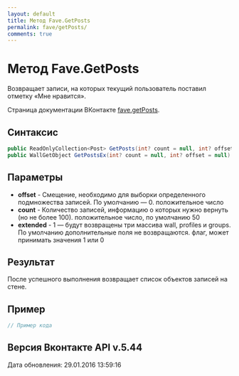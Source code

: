 ```yaml
---
layout: default
title: Метод Fave.GetPosts
permalink: fave/getPosts/
comments: true
---
```

# Метод Fave.GetPosts
Возвращает записи, на которых текущий пользователь поставил отметку «Мне нравится».

Страница документации ВКонтакте [fave.getPosts](https://vk.com/dev/fave.getPosts).
## Синтаксис
``` csharp
public ReadOnlyCollection<Post> GetPosts(int? count = null, int? offset = null)
public WallGetObject GetPostsEx(int? count = null, int? offset = null)
```

## Параметры
+ **offset** - Смещение, необходимо для выборки определенного подмножества записей. По умолчанию — 0. положительное число
+ **count** - Количество записей, информацию о которых нужно вернуть (но не более 100). положительное число, по умолчанию 50
+ **extended** - 1 — будут возвращены три массива wall, profiles и groups. По умолчанию дополнительные поля не возвращаются. флаг, может принимать значения 1 или 0

## Результат
После успешного выполнения возвращает список объектов записей на стене.

## Пример
``` csharp
// Пример кода
```

## Версия Вконтакте API v.5.44
Дата обновления: 29.01.2016 13:59:16
